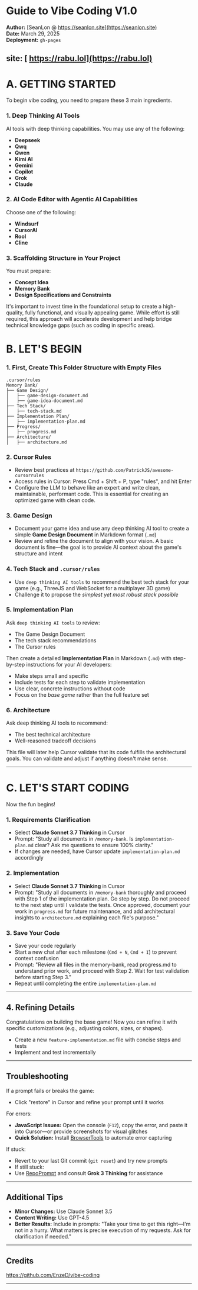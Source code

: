 #   Guide to Vibe Coding V1.0
**Author:** [SeanLon @ https://seanlon.site](https://seanlon.site)  
**Date:** March 29, 2025  
**Deployment:** `gh-pages`

**site:** [   https://rabu.lol](https://rabu.lol)  
---

# A. GETTING STARTED
To begin vibe coding, you need to prepare these 3 main ingredients.

### 1. Deep Thinking AI Tools  
AI tools with deep thinking capabilities. You may use any of the following:  
- **Deepseek**  
- **Qwq**  
- **Qwen**  
- **Kimi AI**  
- **Gemini**  
- **Copilot**  
- **Grok**  
- **Claude**  

### 2. AI Code Editor with Agentic AI Capabilities
Choose one of the following:  
- **Windsurf**  
- **CursorAI**  
- **Rool**  
- **Cline**   

### 3. Scaffolding Structure in Your Project
You must prepare:
- **Concept Idea**  
- **Memory Bank**  
- **Design Specifications and Constraints**   

It's important to invest time in the foundational setup to create a high-quality, fully functional, and visually appealing game. While effort is still required, this approach will accelerate development and help bridge technical knowledge gaps (such as coding in specific areas). 

# B. LET'S BEGIN
### 1. First, Create This Folder Structure with Empty Files
```
.cursor/rules
Memory Bank/
├── Game Design/
│   ├── game-design-document.md
│   ├── game-idea-document.md
├── Tech Stack/
│   ├── tech-stack.md
├── Implementation Plan/
│   ├── implementation-plan.md
├── Progress/
│   ├── progress.md
├── Architecture/
│   ├── architecture.md

```

### 2. Cursor Rules
- Review best practices at `https://github.com/PatrickJS/awesome-cursorrules`
- Access rules in Cursor: Press Cmd + Shift + P, type "rules", and hit Enter
- Configure the LLM to behave like an expert and write clean, maintainable, performant code. This is essential for creating an optimized game with clean code.

### 3. Game Design
- Document your game idea and use any deep thinking AI tool to create a simple **Game Design Document** in Markdown format (`.md`)  
- Review and refine the document to align with your vision. A basic document is fine—the goal is to provide AI context about the game's structure and intent  

### 4. Tech Stack and `.cursor/rules`
- Use `deep thinking AI tools` to recommend the best tech stack for your game (e.g., ThreeJS and WebSocket for a multiplayer 3D game)  
- Challenge it to propose the *simplest yet most robust stack possible*  

### 5. Implementation Plan
Ask `deep thinking AI tools` to review:  
- The Game Design Document  
- The tech stack recommendations
- The Cursor rules  

Then create a detailed **Implementation Plan** in Markdown (`.md`) with step-by-step instructions for your AI developers:  
- Make steps small and specific  
- Include tests for each step to validate implementation  
- Use clear, concrete instructions without code  
- Focus on the *base game* rather than the full feature set  

### 6. Architecture
Ask deep thinking AI tools to recommend:  
- The best technical architecture
- Well-reasoned tradeoff decisions

This file will later help Cursor validate that its code fulfills the architectural goals. You can validate and adjust if anything doesn't make sense.

---

# C. LET'S START CODING
Now the fun begins!

### 1. Requirements Clarification
- Select **Claude Sonnet 3.7 Thinking** in Cursor 
- Prompt: "Study all documents in `/memory-bank`. Is `implementation-plan.md` clear? Ask me questions to ensure 100% clarity."
- If changes are needed, have Cursor update `implementation-plan.md` accordingly 

### 2. Implementation 
- Select **Claude Sonnet 3.7 Thinking** in Cursor  
- Prompt: "Study all documents in `/memory-bank` thoroughly and proceed with Step 1 of the implementation plan. Go step by step. Do not proceed to the next step until I validate the tests. Once approved, document your work in `progress.md` for future maintenance, and add architectural insights to `architecture.md` explaining each file's purpose."

### 3. Save Your Code
- Save your code regularly
- Start a new chat after each milestone (`Cmd + N`, `Cmd + I`) to prevent context confusion  
- Prompt: "Review all files in the memory-bank, read progress.md to understand prior work, and proceed with Step 2. Wait for test validation before starting Step 3."
- Repeat until completing the entire `implementation-plan.md`  

---

## 4. Refining Details
Congratulations on building the base game! Now you can refine it with specific customizations (e.g., adjusting colors, sizes, or shapes).
- Create a new `feature-implementation.md` file with concise steps and tests  
- Implement and test incrementally  

---

## Troubleshooting
If a prompt fails or breaks the game:  
- Click "restore" in Cursor and refine your prompt until it works  

For errors:  
- **JavaScript Issues:** Open the console (`F12`), copy the error, and paste it into Cursor—or provide screenshots for visual glitches  
- **Quick Solution:** Install [BrowserTools](https://browsertools.agentdesk.ai/installation) to automate error capturing  

If stuck:  
- Revert to your last Git commit (`git reset`) and try new prompts  
- If still stuck:  
- Use [RepoPrompt](https://repoprompt.com/) and consult **Grok 3 Thinking** for assistance  

---

## Additional Tips
- **Minor Changes:** Use Claude Sonnet 3.5  
- **Content Writing:** Use GPT-4.5  
- **Better Results:** Include in prompts: "Take your time to get this right—I'm not in a hurry. What matters is precise execution of my requests. Ask for clarification if needed."

---

## Credits
https://github.com/EnzeD/vibe-coding

---